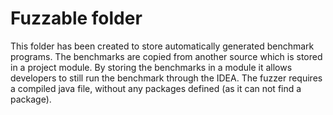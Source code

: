 # Fuzzable folder
This folder has been created to store automatically generated benchmark programs. The benchmarks are copied from another source which is stored in a project module. By storing the benchmarks in a module it allows developers to still run the benchmark through the IDEA. The fuzzer requires a compiled java file, without any packages defined (as it can not find a package).